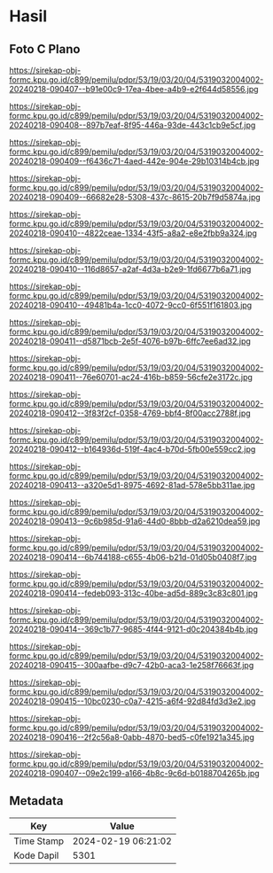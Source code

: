 # Hasil

## Foto C Plano

https://sirekap-obj-formc.kpu.go.id/c899/pemilu/pdpr/53/19/03/20/04/5319032004002-20240218-090407--b91e00c9-17ea-4bee-a4b9-e2f644d58556.jpg

https://sirekap-obj-formc.kpu.go.id/c899/pemilu/pdpr/53/19/03/20/04/5319032004002-20240218-090408--897b7eaf-8f95-446a-93de-443c1cb9e5cf.jpg

https://sirekap-obj-formc.kpu.go.id/c899/pemilu/pdpr/53/19/03/20/04/5319032004002-20240218-090409--f6436c71-4aed-442e-904e-29b10314b4cb.jpg

https://sirekap-obj-formc.kpu.go.id/c899/pemilu/pdpr/53/19/03/20/04/5319032004002-20240218-090409--66682e28-5308-437c-8615-20b7f9d5874a.jpg

https://sirekap-obj-formc.kpu.go.id/c899/pemilu/pdpr/53/19/03/20/04/5319032004002-20240218-090410--4822ceae-1334-43f5-a8a2-e8e2fbb9a324.jpg

https://sirekap-obj-formc.kpu.go.id/c899/pemilu/pdpr/53/19/03/20/04/5319032004002-20240218-090410--116d8657-a2af-4d3a-b2e9-1fd6677b6a71.jpg

https://sirekap-obj-formc.kpu.go.id/c899/pemilu/pdpr/53/19/03/20/04/5319032004002-20240218-090410--49481b4a-1cc0-4072-9cc0-6f551f161803.jpg

https://sirekap-obj-formc.kpu.go.id/c899/pemilu/pdpr/53/19/03/20/04/5319032004002-20240218-090411--d5871bcb-2e5f-4076-b97b-6ffc7ee6ad32.jpg

https://sirekap-obj-formc.kpu.go.id/c899/pemilu/pdpr/53/19/03/20/04/5319032004002-20240218-090411--76e60701-ac24-416b-b859-56cfe2e3172c.jpg

https://sirekap-obj-formc.kpu.go.id/c899/pemilu/pdpr/53/19/03/20/04/5319032004002-20240218-090412--3f83f2cf-0358-4769-bbf4-8f00acc2788f.jpg

https://sirekap-obj-formc.kpu.go.id/c899/pemilu/pdpr/53/19/03/20/04/5319032004002-20240218-090412--b164936d-519f-4ac4-b70d-5fb00e559cc2.jpg

https://sirekap-obj-formc.kpu.go.id/c899/pemilu/pdpr/53/19/03/20/04/5319032004002-20240218-090413--a320e5d1-8975-4692-81ad-578e5bb311ae.jpg

https://sirekap-obj-formc.kpu.go.id/c899/pemilu/pdpr/53/19/03/20/04/5319032004002-20240218-090413--9c6b985d-91a6-44d0-8bbb-d2a6210dea59.jpg

https://sirekap-obj-formc.kpu.go.id/c899/pemilu/pdpr/53/19/03/20/04/5319032004002-20240218-090414--6b744188-c655-4b06-b21d-01d05b0408f7.jpg

https://sirekap-obj-formc.kpu.go.id/c899/pemilu/pdpr/53/19/03/20/04/5319032004002-20240218-090414--fedeb093-313c-40be-ad5d-889c3c83c801.jpg

https://sirekap-obj-formc.kpu.go.id/c899/pemilu/pdpr/53/19/03/20/04/5319032004002-20240218-090414--369c1b77-9685-4f44-9121-d0c204384b4b.jpg

https://sirekap-obj-formc.kpu.go.id/c899/pemilu/pdpr/53/19/03/20/04/5319032004002-20240218-090415--300aafbe-d9c7-42b0-aca3-1e258f76663f.jpg

https://sirekap-obj-formc.kpu.go.id/c899/pemilu/pdpr/53/19/03/20/04/5319032004002-20240218-090415--10bc0230-c0a7-4215-a6f4-92d84fd3d3e2.jpg

https://sirekap-obj-formc.kpu.go.id/c899/pemilu/pdpr/53/19/03/20/04/5319032004002-20240218-090416--2f2c56a8-0abb-4870-bed5-c0fe1921a345.jpg

https://sirekap-obj-formc.kpu.go.id/c899/pemilu/pdpr/53/19/03/20/04/5319032004002-20240218-090407--09e2c199-a166-4b8c-9c6d-b0188704265b.jpg


## Metadata

| Key        | Value               |
| ---------- | ------------------- |
| Time Stamp | 2024-02-19 06:21:02 |
| Kode Dapil | 5301                |



